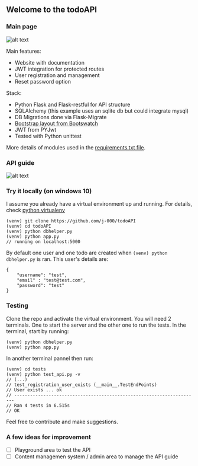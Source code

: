## Welcome to the todoAPI

### Main page
![alt text](https://github.com/j-000/apibuilder/blob/master/static/repo_images/c1.PNG "todoAPI main page")

Main features:
+ Website with documentation
+ JWT integration for protected routes
+ User registration and management
+ Reset password option

Stack:
+ Python Flask and Flask-restful for API structure
+ SQLAlchemy (this example uses an sqlite db but could integrate mysql)
+ DB Migrations done via Flask-Migrate
+ [Bootstrap layout from Bootswatch](https://bootswatch.com/flatly)
+ JWT from PYJwt
+ Tested with Python unittest 


More details of modules used in the [requirements.txt file](https://github.com/j-000/apibuilder/blob/master/requirements.txt). 

### API guide
![alt text](https://github.com/j-000/apibuilder/blob/master/static/repo_images/c2.PNG "todoAPI API guide")

### Try it locally (on windows 10)
I assume you already have a virtual environment up and running. For details, check [python virtualenv](https://virtualenv.pypa.io/en/stable/installation/)

```
(venv) git clone https://github.com/j-000/todoAPI
(venv) cd todoAPI
(venv) python dbhelper.py
(venv) python app.py
// running on localhost:5000 
```
By default one user and one todo are created when `(venv) python dbhelper.py` is ran. This user's details are:
```
{
    "username": "test",
    "email" : "test@test.com",
    "password": "test"
}
```

### Testing
Clone the repo and activate the virtual environment. You will need 2 terminals. One to start the server and the other one to run the tests.
In the terminal, start by running:
```
(venv) python dbhelper.py
(venv) python app.py
```
In another terminal pannel then run:
```
(venv) cd tests
(venv) python test_api.py -v
// (...)
// test_registration_user_exists (__main__.TestEndPoints)
// User exists ... ok
// ----------------------------------------------------------------------
// Ran 4 tests in 6.515s
// OK
```


Feel free to contribute and make suggestions.

### A few ideas for improvement 
- [ ] Playground area to test the API
- [ ] Content managemen system / admin area to manage the API guide